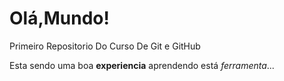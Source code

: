 # Olá,Mundo!
 Primeiro Repositorio Do Curso De Git e GitHub

 Esta sendo uma boa **experiencia** aprendendo está *ferramenta*...
